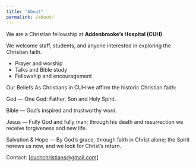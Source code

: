 ```yaml
---
title: "About"
permalink: /about/
---
```


We are a Christian fellowship at **Addenbrooke’s Hospital (CUH)**.  

We welcome staff, students, and anyone interested in exploring the Christian faith.  
  
- Prayer and worship
- Talks and Bible study
- Fellowship and encouragement

Our Beliefs
As Christians in CUH we affirm the historic Christian faith:

God — One God: Father, Son and Holy Spirit.

Bible — God’s inspired and trustworthy word.

Jesus — Fully God and fully man; through his death and resurrection we receive forgiveness and new life.

Salvation & Hope — By God’s grace, through faith in Christ alone; the Spirit renews us now, and we look for Christ’s return.

Contact: [cuchchristians@gmail.com]

